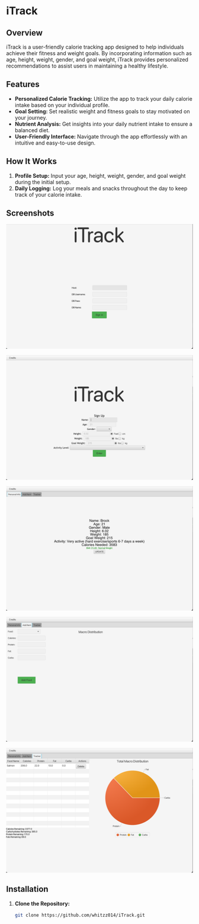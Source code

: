 # iTrack 

## Overview

iTrack is a user-friendly calorie tracking app designed to help individuals achieve their fitness and weight goals. By incorporating information such as age, height, weight, gender, and goal weight, iTrack provides personalized recommendations to assist users in maintaining a healthy lifestyle.

## Features

- **Personalized Calorie Tracking:** Utilize the app to track your daily calorie intake based on your individual profile.
- **Goal Setting:** Set realistic weight and fitness goals to stay motivated on your journey.
- **Nutrient Analysis:** Get insights into your daily nutrient intake to ensure a balanced diet.
- **User-Friendly Interface:** Navigate through the app effortlessly with an intuitive and easy-to-use design.

## How It Works

1. **Profile Setup:** Input your age, height, weight, gender, and goal weight during the initial setup.
2. **Daily Logging:** Log your meals and snacks throughout the day to keep track of your calorie intake.


## Screenshots

![Screenshot 1](/src/main/resources/com/example/itrack/dbLogin.png)


![Screenshot 2](/src/main/resources/com/example/itrack/signup.png)

![Screenshot 3](/src/main/resources/com/example/itrack/account.png)

![Screenshot 4](/src/main/resources/com/example/itrack/food.png)

![Screenshot 5](/src/main/resources/com/example/itrack/Tracker.png)

## Installation

1. **Clone the Repository:**
   ```bash
   git clone https://github.com/whitzz014/iTrack.git
